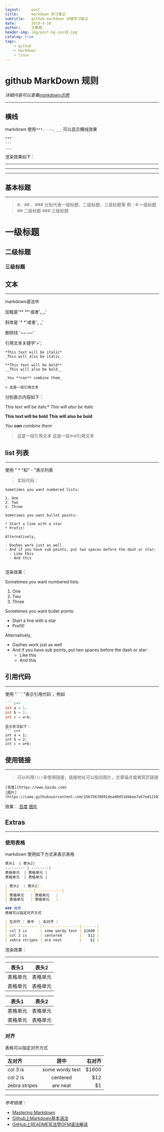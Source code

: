 ```yaml
---
layout:     post
title:      markdown 学习笔记
subtitle:   github markdown 详细学习笔记
date:       2019-4-10
author:     王鹏程
header-img: img/post-bg-ios10.jpg
catalog: true
tags:
    - github
    - markdown
    - linux
---
```



# github MarkDown 规则

*详细内容可以查看[markdown示例](https://github.com/wangpengcheng/wangpengcheng.github.io/blob/master/_posts/2019-4-10-markdown_example.md)*

---
## 横线
markdown 使用`***、---、___`可以显示横线效果
```
***
---
___

```
渲染效果如下：

***

---

___


## 基本标题
---
>  #、## 、### 分别代表一级标题、二级标题、三级标题等
>  例：# 一级标题 ## 二级标题 ### 三级标题

# 一级标题
## 二级标题
### 三级标题

## 文本
---
markdown语法中

加粗是'** **'或者'_ _'

斜体是 '* *'或者'_ _'

删除线 '~~ ~~'

引用文本关键字'>';

```
*This text will be italic*
_This will also be italic_

**This text will be bold**
__This will also be bold__

_You **can** combine them_

> 这是一段引用文本

```

分别表示内容如下：

This text will be italic*
_This will also be italic_

**This text will be bold**
__This will also be bold__

_You **can** combine them_
> 这是一段引用文本
这是一段`中间`引用文本


## list 列表
---
使用 " * "和" - "表示列表
>实际代码：

```
Sometimes you want numbered lists:

1. One
2. Two
3. Three

Sometimes you want bullet points:

* Start a line with a star
* Profit!

Alternatively,

- Dashes work just as well
- And if you have sub points, put two spaces before the dash or star:
  - Like this
  - And this
  
```

渲染效果：

Sometimes you want numbered lists:

1. One
2. Two
3. Three

Sometimes you want bullet points:

* Start a line with a star
* Profit!

Alternatively,

- Dashes work just as well
- And if you have sub points, put two spaces before the dash or star:
  - Like this
  - And this


## 引用代码
---
使用 " ``` "表示引用代码；
例如
```markdown
``` c++
int a = 1;
int b = 2;
int c = a+b;
```
```
显示状况如下：
``` c++
int a = 1;
int b = 2;
int c = a+b;
```
## 使用链接
---
> 可以利用`[]()`来使用链接，链接地址可以指向图片，文章锚点或者网页链接

```
[百度](https://www.baidu.com)
[图片](https://camo.githubusercontent.com/15675678891dead0d516b6ee7a57ed12101ce69a/687474703a2f2f7777772e62616964752e636f6d2f696d672f62646c6f676f2e676966)
```

效果：
[百度](https://www.baidu.com)
[图片](https://camo.githubusercontent.com/15675678891dead0d516b6ee7a57ed12101ce69a/687474703a2f2f7777772e62616964752e636f6d2f696d672f62646c6f676f2e676966)

## Extras
---
### 使用表格

markdown 使用如下方式来表示表格

```markdown
表头1  | 表头2|
--------- | --------|
表格单元  | 表格单元 |
表格单元  | 表格单元 |

| 表头1  | 表头2|
| ---------- | -----------|
| 表格单元   | 表格单元   |
| 表格单元   | 表格单元   |

### 对齐
表格可以指定对齐方式

| 左对齐 | 居中  | 右对齐 |
| :------------ |:---------------:| -----:|
| col 3 is      | some wordy text | $1600 |
| col 2 is      | centered        |   $12 |
| zebra stripes | are neat        |    $1 |

```
渲染效果：

------

表头1  | 表头2|
--------- | --------|
表格单元  | 表格单元 |
表格单元  | 表格单元 |

| 表头1  | 表头2|
| ---------- | -----------|
| 表格单元   | 表格单元   |
| 表格单元   | 表格单元   |

### 对齐
表格可以指定对齐方式

| 左对齐 | 居中  | 右对齐 |
| :------------ |:---------------:| -----:|
| col 3 is      | some wordy text | $1600 |
| col 2 is      | centered        |   $12 |
| zebra stripes | are neat        |    $1 |

---
*参考链接：*
 - [Mastering Markdown](https://guides.github.com/features/mastering-markdown/)
 - [Github上Markdown基本语法](https://www.cnblogs.com/yabin/p/6366151.html)
 - [GitHub上README写法暨GFM语法解读](https://blog.csdn.net/guodongxiaren/article/details/23690801)
